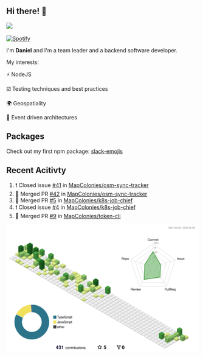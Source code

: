## Hi there! 👋

<p>
  <img src="https://github-readme-stats.vercel.app/api?username=syncush&theme=tokyonight">
</p>

[![Spotify](https://novatorem-rust.vercel.app/api/spotify)](https://open.spotify.com/user/syncush)

I'm **Daniel** and I'm a team leader and a backend software developer.

My interests:

⚡ NodeJS

☑️ Testing techniques and best practices

🌍 Geospatiality

🧠 Event driven architectures

## Packages
Check out my first npm package: [slack-emojis](https://www.npmjs.com/package/slack-emojis)

## Recent Acitivty
<!--START_SECTION:activity-->
1. ❗️ Closed issue [#41](https://github.com/MapColonies/osm-sync-tracker/issues/41) in [MapColonies/osm-sync-tracker](https://github.com/MapColonies/osm-sync-tracker)
2. 🎉 Merged PR [#42](https://github.com/MapColonies/osm-sync-tracker/pull/42) in [MapColonies/osm-sync-tracker](https://github.com/MapColonies/osm-sync-tracker)
3. 🎉 Merged PR [#5](https://github.com/MapColonies/k8s-job-chief/pull/5) in [MapColonies/k8s-job-chief](https://github.com/MapColonies/k8s-job-chief)
4. ❗️ Closed issue [#4](https://github.com/MapColonies/k8s-job-chief/issues/4) in [MapColonies/k8s-job-chief](https://github.com/MapColonies/k8s-job-chief)
5. 🎉 Merged PR [#9](https://github.com/MapColonies/token-cli/pull/9) in [MapColonies/token-cli](https://github.com/MapColonies/token-cli)
<!--END_SECTION:activity-->

![contrib](./profile-3d-contrib/profile-green-animate.svg)
